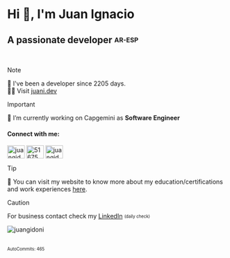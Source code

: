 # Hi 👋, I'm Juan Ignacio
## A passionate developer <sub><sup>AR-ESP</sup></sub>
<br>

> [!NOTE]
> 🧙 I&#39;ve been a developer since 2205 days. <br>
> 👨‍💻 Visit [juani.dev](https://juani.dev) <br>

> [!IMPORTANT]
> 🔭 I’m currently working on Capgemini as **Software Engineer** <br>
> <h4 align="left">Connect with me:</h4>
> <p align="left">
> <a href="https://linkedin.com/in/juangidoni" target="blank"><img align="center" src="https://raw.githubusercontent.com/rahuldkjain/github-profile-readme-generator/master/src/images/icons/Social/linked-in-alt.svg" alt="juangidoni" height="30" width="40" /></a>
> <a href="https://stackoverflow.com/users/51675" target="blank"><img align="center" src="https://raw.githubusercontent.com/rahuldkjain/github-profile-readme-generator/master/src/images/icons/Social/stack-overflow.svg" alt="51675" height="30" width="40" /></a>
> <a href="https://www.hackerrank.com/juan_gidoni" target="blank"><img align="center" src="https://raw.githubusercontent.com/rahuldkjain/github-profile-readme-generator/master/src/images/icons/Social/hackerrank.svg" alt="juangidoni" height="30" width="40" /></a>
> </p>


> [!TIP]
> 📝 You can visit my website to know more about my education/certifications and work experiences [here](https://juani.dev).<br>






> [!CAUTION]
> For business contact check my [LinkedIn](https://linkedin.com/in/juangidoni) <sub><sup>(daily check)</sup></sub> <br>
> <p align="left"> <img src="https://komarev.com/ghpvc/?username=juangidoni&label=Profile%20views&color=0e75b6&style=flat" alt="juangidoni" /> </p>
<br>
<sub><sup>AutoCommits: 465</sup></sub>
  